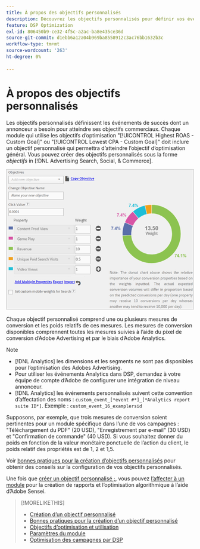 ```yaml
---
title: À propos des objectifs personnalisés
description: Découvrez les objectifs personnalisés pour définir vos événements de succès dans des modules optimisés pour le CPA le plus bas ou le ROAS le plus élevé.
feature: DSP Optimization
exl-id: 806450b9-ce32-4f5c-a2ac-ba8e435ce36d
source-git-commit: d1ebb6a12a04b969ba8558912c3ac76bb1632b3c
workflow-type: tm+mt
source-wordcount: '263'
ht-degree: 0%

---
```


# À propos des objectifs personnalisés

Les objectifs personnalisés définissent les événements de succès dont un annonceur a besoin pour atteindre ses objectifs commerciaux. Chaque module qui utilise les objectifs d’optimisation &quot;[!UICONTROL Highest ROAS - Custom Goal]&quot; ou &quot;[!UICONTROL Lowest CPA - Custom Goal]&quot; doit inclure un objectif personnalisé qui permettra d’atteindre l’objectif d’optimisation général. Vous pouvez créer des objectifs personnalisés sous la forme *objectifs* in [!DNL Advertising Search, Social, & Commerce].

![objectifs personnalisés](/help/dsp/assets/objective-goals.png)

Chaque objectif personnalisé comprend une ou plusieurs mesures de conversion et les poids relatifs de ces mesures. Les mesures de conversion disponibles comprennent toutes les mesures suivies à l’aide du pixel de conversion d’Adobe Advertising et par le biais d’Adobe Analytics.

>[!NOTE]
>
>* [!DNL Analytics] les dimensions et les segments ne sont pas disponibles pour l’optimisation des Adobes Advertising.
>* Pour utiliser les événements Analytics dans DSP, demandez à votre équipe de compte d’Adobe de configurer une intégration de niveau annonceur.
>* [!DNL Analytics] les événements personnalisés suivent cette convention d’affectation des noms : `custom_event_[*event #*]_[*Analytics report suite ID*]`. Exemple : `custom_event_16_examplersid`

Supposons, par exemple, que trois mesures de conversion soient pertinentes pour un module spécifique dans l’une de vos campagnes : &quot;Téléchargement du PDF&quot; (20 USD), &quot;Enregistrement par e-mail&quot; (30 USD) et &quot;Confirmation de commande&quot; (40 USD). Si vous souhaitez donner du poids en fonction de la valeur monétaire ponctuelle de l’action du client, le poids relatif des propriétés est de 1, 2 et 1,5.

Voir [bonnes pratiques pour la création d’objectifs personnalisés](custom-goal-best-practices.md) pour obtenir des conseils sur la configuration de vos objectifs personnalisés.

Une fois que [créer un objectif personnalisé ;](custom-goal-create.md), vous pouvez [l’affecter à un module](/help/dsp/campaign-management/packages/package-settings.md) pour la création de rapports et l’optimisation algorithmique à l’aide d’Adobe Sensei.

>[!MORELIKETHIS]
>
>* [Création d’un objectif personnalisé](custom-goal-create.md)
>* [Bonnes pratiques pour la création d’un objectif personnalisé](custom-goal-best-practices.md)
>* [Objectifs d’optimisation et utilisation](optimization-goals.md)
>* [Paramètres du module](/help/dsp/campaign-management/packages/package-settings.md)
> * [Optimisation des campagnes par DSP](optimization-how-dsp-optimizes-campaigns.md)

